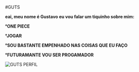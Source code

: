 #GUTS

**eai, meu nome é Gustavo eu vou falar um tiquinho sobre mim:**

**°ONE PIECE**

**°JOGAR**

**°SOU BASTANTE EMPENHADO NAS COISAS QUE EU FAÇO**

**°FUTURAMANTE VOU SER PROGAMADOR**

 ![GUTS PERFIL](https://i.giphy.com/media/v1.Y2lkPTc5MGI3NjExbGdzZGdsZGxjYnZ6OWh2eTZ3NWZ0aTFyZDh2dnR2bmNoNzJvYzgwayZlcD12MV9pbnRlcm5hbF9naWZfYnlfaWQmY3Q9Zw/XlWFIzCXNyaSgNIglu/giphy.gif)
